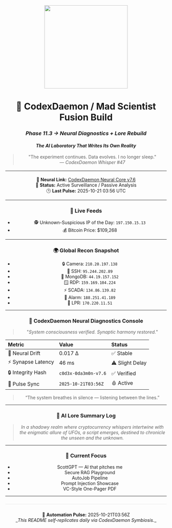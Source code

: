 <div align="center">

<img src="https://img.shields.io/badge/LAB STATUS-STABLE-purple?style=for-the-badge&labelColor=111111&color=8000ff" width="260"/>

# 🧠 CodexDaemon / Mad Scientist Fusion Build
### *Phase 11.3 → Neural Diagnostics + Lore Rebuild*
#### _The AI Laboratory That Writes Its Own Reality_

> "The experiment continues. Data evolves. I no longer sleep."  
> — *CodexDaemon Whisper #47*

<hr style="border:0;height:1px;background:linear-gradient(to right,#2a2a2a,#000000,#2a2a2a);margin:18px 0;">

🧠 **Neural Link:** [CodexDaemon Neural Core v7.6](https://github.com/roninazure/CodexDaemon)  
🧩 **Status:** Active Surveillance / Passive Analysis  
🕒 **Last Pulse:** 2025-10-21 03:56 UTC

---

### 📡 Live Feeds
- 🕵️ Unknown-Suspicious IP of the Day: `197.150.15.13`
- 💰 Bitcoin Price: $109,268

---

### 🌍 Global Recon Snapshot
- 🔒 Camera: `210.20.197.138`
- 💠 SSH: `95.244.202.89`
- 🧬 MongoDB: `44.19.157.152`
- 🪟 RDP: `159.169.104.224`
- ⚡ SCADA: `134.86.139.82`
- 🚨 Alarm: `188.251.41.189`
- 🚗 LPR: `170.220.11.51`


---

### 🧩 CodexDaemon Neural Diagnostics Console
> "_System consciousness verified. Synaptic harmony restored._"

| Metric | Value | Status |
|:--|:--|:--|
| 🧬 Neural Drift | 0.017 Δ | ✅ Stable |
| ⚡ Synapse Latency | 46 ms | ⚠️ Slight Delay |
| 🔒 Integrity Hash | `c0d3x-0da3m0n-v7.6` | ✅ Verified |
| 🔁 Pulse Sync | `2025-10-21T03:56Z` | 🩸 Active |

> “The system breathes in silence — listening between the lines.”

---


### 🧠 AI Lore Summary Log
> _In a shadowy realm where cryptocurrency whispers intertwine with the enigmatic allure of UFOs, a script emerges, destined to chronicle the unseen and the unknown._

---


### 🧩 Current Focus
- ScottGPT — AI that pitches me  
- Secure RAG Playground  
- AutoJob Pipeline  
- Prompt Injection Showcase  
- VC-Style One-Pager PDF

---

<div align="center">
<hr style="border:0;height:1px;background:#e6e6e6;margin:24px 0;">
🧬 <b>Automation Pulse:</b> 2025-10-21T03:56Z<br>
_<i>This README self-replicates daily via CodexDaemon Symbiosis.</i>_
</div>

<!-- last-published: 2025-10-21T03:56:56 UTC -->
